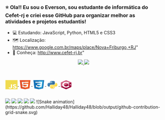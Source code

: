 ### ⭐ Ola!! Eu sou o Everson, sou estudante de informática do Cefet-rj e criei esse GitHub para organizar melhor as atividades e projetos estudantis!

- 💻 Estudando: JavaScript, Python, HTML5 e CSS3
- 🗺️ Localização: https://www.google.com.br/maps/place/Nova+Friburgo,+RJ"
- 🏫 Conheça: http://www.cefet-rj.br"

<div align="center">
  <a href="https://github.com/Halliday48">
  <img height="120em" src="https://github-readme-stats.vercel.app/api?username=Halliday48&show_icons=true&theme=highcontrast&include_all_commits=true&count_private=true"/>
  <img height="120em" src="https://github-readme-stats.vercel.app/api/top-langs/?username=Halliday48&layout=compact&langs_count=7&theme=highcontrast"/>
</div>
 
##
  
<div style="display: inline_block"><br>
  <img align="center" alt="Halli-Js" height="30" width="40" src="https://raw.githubusercontent.com/devicons/devicon/master/icons/javascript/javascript-plain.svg">
  <img align="center" alt="Halli-HTML5" height="30" width="40" src="https://raw.githubusercontent.com/devicons/devicon/master/icons/html5/html5-original.svg">
  <img align="center" alt="Halli-CSS3" height="30" width="40" src="https://raw.githubusercontent.com/devicons/devicon/master/icons/css3/css3-original.svg">
  <img align="center" alt="Halli-Python" height="30" width="40" src="https://raw.githubusercontent.com/devicons/devicon/master/icons/python/python-original.svg">
  <img align="center" alt="Halli-C++" height="30" width="40" src="https://raw.githubusercontent.com/devicons/devicon/master/icons/cplusplus/cplusplus-original.svg">
</div>

##  
  
<div> 
  <a href="https://www.linkedin.com/in/everson-junior-6327ab224/"><img src="https://img.shields.io/badge/-LinkedIn-%230077B5?style=for-the-badge&logo=linkedin&logoColor=white" target="_blank"></a>
  <a href = "mailto:studentprogramming48@gmail.com"><img src="https://img.shields.io/badge/-Gmail-%23333?style=for-the-badge&logo=gmail&logoColor=white" target="_blank"></a>
  <a href = "https://api.whatsapp.com/send?phone=5522988717471&text=Contato%20para%20falar%20com%20o%20Everson."><img src="https://img.shields.io/badge/WhatsApp-25D366?style=for-the-badge&logo=whatsapp&logoColor=white" target="_blank"></a>
  <a href = "https://t.me/Hallidey48"><img src="https://img.shields.io/badge/Telegram-2CA5E0?style=for-the-badge&logo=telegram&logoColor=white" target="_blank"></a>
  <a href = "mailto:studentprogramming48@hotmail.com"><img src="https://img.shields.io/badge/Microsoft_Outlook-0078D4?style=for-the-badge&logo=microsoft-outlook&logoColor=white" target="_blank"></a>
   ![Snake animation](https://github.com/Halliday48/Halliday48/blob/output/github-contribution-grid-snake.svg)
</div>
 
  

